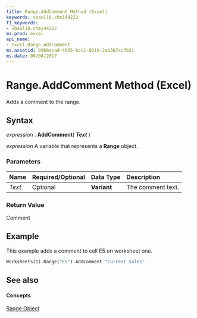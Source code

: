 ```yaml
---
title: Range.AddComment Method (Excel)
keywords: vbaxl10.chm144222
f1_keywords:
- vbaxl10.chm144222
ms.prod: excel
api_name:
- Excel.Range.AddComment
ms.assetid: 89bbacad-4655-bcc1-8010-2ab367cc7b31
ms.date: 06/08/2017
---
```



# Range.AddComment Method (Excel)

Adds a comment to the range.


## Syntax

 _expression_ . **AddComment**( **_Text_** )

 _expression_ A variable that represents a **Range** object.


### Parameters



|**Name**|**Required/Optional**|**Data Type**|**Description**|
|:-----|:-----|:-----|:-----|
| _Text_|Optional| **Variant**|The comment text.|

### Return Value

Comment


## Example

This example adds a comment to cell E5 on worksheet one.


```vb
Worksheets(1).Range("E5").AddComment "Current Sales"
```


## See also


#### Concepts


[Range Object](Excel.Range(objec).md)

